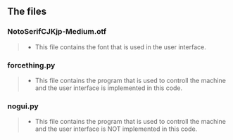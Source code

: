 ## The files
### NotoSerifCJKjp-Medium.otf
> - This file contains the font that is used in the user interface.

### forcething.py
> - This file contains the program that is used to controll the machine and the user interface is implemented in this code.

### nogui.py
> - This file contains the program that is used to controll the machine and the user interface is NOT implemented in this code.
